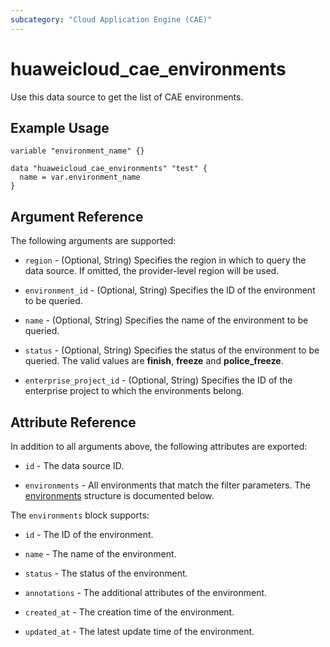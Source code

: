 ```yaml
---
subcategory: "Cloud Application Engine (CAE)"
---
```


# huaweicloud_cae_environments

Use this data source to get the list of CAE environments.

## Example Usage

```hcl
variable "environment_name" {}

data "huaweicloud_cae_environments" "test" {
  name = var.environment_name
}
```

## Argument Reference

The following arguments are supported:

* `region` - (Optional, String) Specifies the region in which to query the data source.
  If omitted, the provider-level region will be used.

* `environment_id` - (Optional, String) Specifies the ID of the environment to be queried.

* `name` - (Optional, String) Specifies the name of the environment to be queried.

* `status` - (Optional, String) Specifies the status of the environment to be queried.
  The valid values are **finish**, **freeze** and **police_freeze**.

* `enterprise_project_id` - (Optional, String) Specifies the ID of the enterprise project to which the environments belong.

## Attribute Reference

In addition to all arguments above, the following attributes are exported:

* `id` - The data source ID.

* `environments` - All environments that match the filter parameters.
  The [environments](#CAE_environments) structure is documented below.

<a name="CAE_environments"></a>
The `environments` block supports:

* `id` - The ID of the environment.

* `name` - The name of the environment.

* `status` - The status of the environment.

* `annotations` - The additional attributes of the environment.

* `created_at` - The creation time of the environment.

* `updated_at` - The latest update time of the environment.

